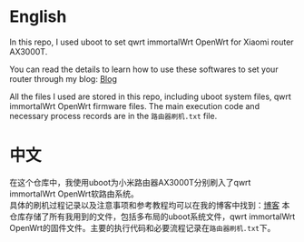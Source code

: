 # English
In this repo, I used uboot to set qwrt immortalWrt OpenWrt for Xiaomi router AX3000T.  

You can read the details to learn how to use these softwares to set your router through my blog: [Blog](https://littleolaf.github.io/posts/learn/%E8%B7%AF%E7%94%B1%E5%99%A8%E5%88%B7%E6%9C%BA%E8%AE%B0%E5%BD%95/)  

All the files I used are stored in this repo, including uboot system files, qwrt immortalWrt OpenWrt firmware files. The main execution code and necessary process records are in the `路由器刷机.txt` file.

# 中文
在这个仓库中，我使用uboot为小米路由器AX3000T分别刷入了qwrt immortalWrt OpenWrt软路由系统。  
具体的刷机过程记录以及注意事项和参考教程均可以在我的博客中找到：[博客](https://littleolaf.github.io/posts/learn/%E8%B7%AF%E7%94%B1%E5%99%A8%E5%88%B7%E6%9C%BA%E8%AE%B0%E5%BD%95/)
本仓库存储了所有我用到的文件，包括多布局的uboot系统文件，qwrt immortalWrt OpenWrt的固件文件。主要的执行代码和必要流程记录在`路由器刷机.txt`下。